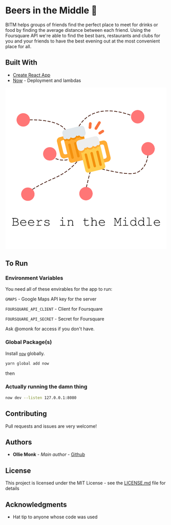# Beers in the Middle 🍻

BITM helps groups of friends find the perfect place to meet for drinks or food by finding the average distance between each friend. Using the Foursquare API we're able to find the best bars, restaurants and clubs for you and your friends to have the best evening out at the most convenient place for all.

## Built With

- [Create React App](https://github.com/facebook/create-react-app)
- [Now](https://zeit.co) - Deployment and lambdas

[![](./public/social.png)](#)

## To Run

### Environment Variables

You need all of these envirables for the app to run:

`GMAPS` - Google Maps API key for the server

`FOURSQUARE_API_CLIENT` - Client for Foursquare

`FOURSQUARE_API_SECRET` - Secret for Foursquare

Ask @omonk for access if you don't have.

### Global Package(s)

Install [`now`](https://github.com/zeit/now) globally.

```bash
yarn global add now
```

then

### Actually running the damn thing

```bash
now dev --listen 127.0.0.1:8080
```

## Contributing

Pull requests and issues are very welcome!

## Authors

- **Ollie Monk** - _Main author_ - [Github](https://github.com/omonk)

## License

This project is licensed under the MIT License - see the [LICENSE.md](LICENSE.md) file for details

## Acknowledgments

- Hat tip to anyone whose code was used
